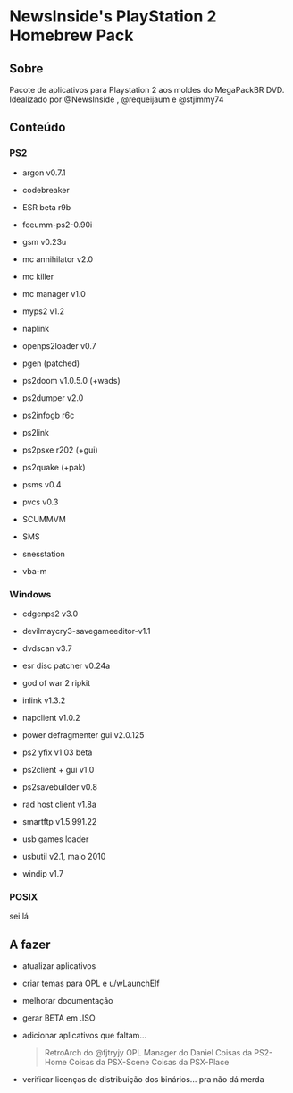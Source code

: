 # NewsInside's PlayStation 2 Homebrew Pack

## Sobre

Pacote de aplicativos para Playstation 2 aos moldes do MegaPackBR DVD.
Idealizado por @NewsInside , @requeijaum e @stjimmy74


## Conteúdo

### PS2

- argon v0.7.1

- codebreaker

- ESR beta r9b

- fceumm-ps2-0.90i

- gsm v0.23u

- mc annihilator v2.0

- mc killer

- mc manager v1.0

- myps2 v1.2

- naplink

- openps2loader v0.7

- pgen (patched)

- ps2doom v1.0.5.0 (+wads)

- ps2dumper v2.0

- ps2infogb r6c

- ps2link

- ps2psxe r202 (+gui)

- ps2quake (+pak)

- psms v0.4

- pvcs v0.3

- SCUMMVM

- SMS

- snesstation

- vba-m

### Windows

- cdgenps2 v3.0

- devilmaycry3-savegameeditor-v1.1

- dvdscan v3.7

- esr disc patcher v0.24a

- god of war 2 ripkit

- inlink v1.3.2

- napclient v1.0.2

- power defragmenter gui v2.0.125

- ps2 yfix v1.03 beta

- ps2client + gui v1.0

- ps2savebuilder v0.8

- rad host client v1.8a

- smartftp v1.5.991.22

- usb games loader

- usbutil v2.1, maio 2010

- windip v1.7

### POSIX

sei lá


## A fazer

- atualizar aplicativos
- criar temas para OPL e u/wLaunchElf
- melhorar documentação
- gerar BETA em .ISO
- adicionar aplicativos que faltam...
	> RetroArch do @fjtryjy
	> OPL Manager do Daniel
	> Coisas da PS2-Home
	> Coisas da PSX-Scene
	> Coisas da PSX-Place	
	
	
- verificar licenças de distribuição dos binários... pra não dá merda

	
